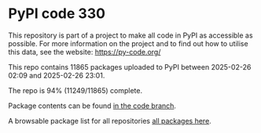 # PyPI code 330

This repository is part of a project to make all code in PyPI as accessible as possible. For more information 
on the project and to find out how to utilise this data, see the website: https://py-code.org/

This repo contains 11865 packages uploaded to PyPI between 
2025-02-26 02:09 and 2025-02-26 23:01.

The repo is 94% (11249/11865) complete.

Package contents can be found [in the code branch](https://github.com/pypi-data/pypi-mirror-330/tree/code/packages).

A browsable package list for all repositories [all packages here](https://py-code.org/repositories/pypi-mirror-330).


